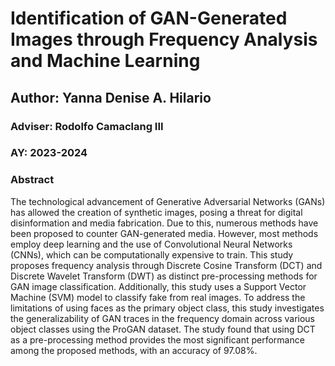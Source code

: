 # Identification of GAN-Generated Images through Frequency Analysis and Machine Learning

## Author: Yanna Denise A. Hilario
### Adviser: Rodolfo Camaclang III
### AY: 2023-2024

### Abstract
The technological advancement of Generative Adversarial Networks (GANs) has allowed the creation of synthetic images, posing a threat for digital disinformation and media fabrication. Due to this, numerous methods have been proposed to counter GAN-generated media. However, most methods employ deep learning and the use of Convolutional Neural Networks (CNNs), which can be computationally expensive to train. This study proposes frequency analysis through Discrete Cosine Transform (DCT) and Discrete Wavelet Transform (DWT) as distinct pre-processing methods for GAN image classification. Additionally, this study uses a Support Vector Machine (SVM) model to classify fake from real images. To address the limitations of using faces as the primary object class, this study investigates the generalizability of GAN traces in the frequency domain across various object classes using the ProGAN dataset. The study found that using DCT as a pre-processing method provides the most significant performance among the proposed methods, with an accuracy of 97.08\%.

